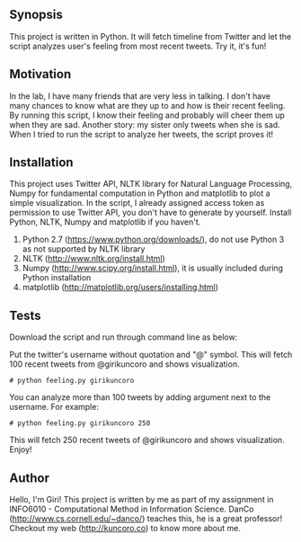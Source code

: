 ## Synopsis

This project is written in Python. It will fetch timeline from Twitter and let the script analyzes user's feeling from most recent tweets. Try it, it's fun!

## Motivation

In the lab, I have many friends that are very less in talking. I don't have many chances to know what are they up to and how is their recent feeling. By running this script, I know their feeling and probably will cheer them up when they are sad. Another story: my sister only tweets when she is sad. When I tried to run the script to analyze her tweets, the script proves it!

## Installation

This project uses Twitter API, NLTK library for Natural Language Processing, Numpy for fundamental computation in Python and matplotlib to plot a simple visualization. In the script, I already assigned access token as permission to use Twitter API, you don't have to generate by yourself. Install Python, NLTK, Numpy and matplotlib if you haven't.

1. Python 2.7 (https://www.python.org/downloads/), do not use Python 3 as not supported by NLTK library
2. NLTK (http://www.nltk.org/install.html)
3. Numpy (http://www.scipy.org/install.html), it is usually included during Python installation
4. matplotlib (http://matplotlib.org/users/installing.html)

## Tests

Download the script and run through command line as below:

Put the twitter's username without quotation and "@" symbol. This will fetch 100 recent tweets from @girikuncoro and shows visualization.
```
# python feeling.py girikuncoro
```
You can analyze more than 100 tweets by adding argument next to the username. For example:
```
# python feeling.py girikuncoro 250
```
This will fetch 250 recent tweets of @girikuncoro and shows visualization. Enjoy!

## Author

Hello, I'm Giri! This project is written by me as part of my assignment in INFO6010 - Computational Method in Information Science. DanCo (http://www.cs.cornell.edu/~danco/) teaches this, he is a great professor! Checkout my web (http://kuncoro.co) to know more about me.
